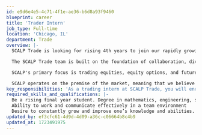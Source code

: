 ```yaml
---
id: e9d6e4e5-4c71-4f1e-ae36-b6d8a93f9460
blueprint: career
title: 'Trader Intern'
job_type: Full-time
location: 'Chicago, IL'
department: Trade
overview: |-
  SCALP Trade is looking for rising 4th years to join our rapidly growing trading team in Chicago. We are hiring smart, competitive, and highly analytical individuals. The ideal candidate would have strong accomplishments in areas outside of trading, yet come in with an open mind and a passion for financial markets. We’re looking for someone who not only has great ideas, but can execute and turn those ideas into tangible results.

  The SCALP Trade team is built on the foundation of collaboration, diversity and innovation. We value critical thinkers, who are adapt at deep problem solving, and can endure a fast paced environment. We embrace individuals with grit, self-motivation, and those with the desire to experience and tackle the most difficult obstacles.

  SCALP's primary focus is trading equities, equity options, and futures. We aim to better the market through tighter spreads, and providing liquidity to all market participants.

  SCALP operates on the premise of the market, meaning that we believe in the creation of jobs, and capital formation through a well regulated capital market structure. This belief helps to drive our design, implementation and execution of our trading decisions.
key_responsibilities: 'As a trading intern at SCALP Trade, you will enroll in an 8 week program where you will learn all of the fundamentals of options theory in the classroom while getting live trading experience on the desk. In addition, you will be assigned real world projects to work on in tandem with full-time traders to develop new and optimize existing trading strategies. This internship is a fully immersive program.'
required_skills_and_qualifications: |-
  Be a rising final year student. Degree in mathematics, engineering, statistics, economics, finance or other relevant fields. Experience in strategic games/competitive activities or high level of skill in other pursuits. Demonstrated interest in trading and/or equity markets. Strong quantitative, analytical, and logical reasoning skills. Entrepreneurial mindset with a willingness to solve complex problems. Coding background. Specifically: Python, C#, C++ or SQL.
  Ability to work and communicate effectively in a team environment
  Desire to constantly grow and improve one’s knowledge and abilities.
updated_by: ef3cfc61-4d9d-4d09-a36c-c06664b8c4b9
updated_at: 1723491975
---
```

